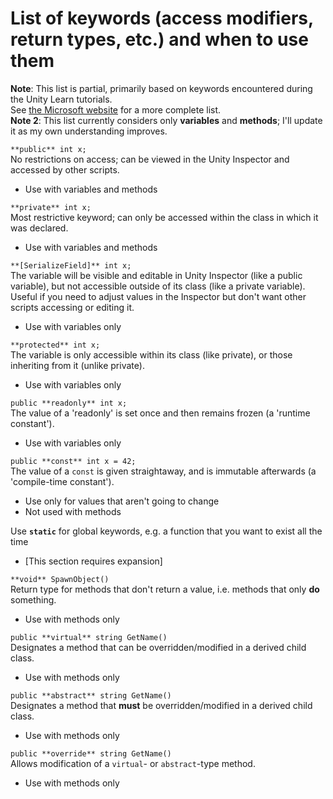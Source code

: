# List of keywords (access modifiers, return types, etc.) and when to use them
**Note**: This list is partial, primarily based on keywords encountered during the Unity Learn tutorials.  
See [the Microsoft website](https://learn.microsoft.com/en-us/dotnet/csharp/language-reference/keywords/) for a more complete list.  
**Note 2**: This list currently considers only **variables** and **methods**; I'll update it as my own understanding improves.

`**public** int x;`  
No restrictions on access; can be viewed in the Unity Inspector and accessed by other scripts.
* Use with variables and methods

`**private** int x;`  
Most restrictive keyword; can only be accessed within the class in which it was declared.
* Use with variables and methods

`**[SerializeField]** int x;`  
The variable will be visible and editable in Unity Inspector (like a public variable), but not accessible outside of its class (like a private variable).  
Useful if you need to adjust values in the Inspector but don't want other scripts accessing or editing it.
* Use with variables only

`**protected** int x;`  
The variable is only accessible within its class (like private), or those inheriting from it (unlike private).
* Use with variables only

`public **readonly** int x;`  
The value of a 'readonly' is set once and then remains frozen (a 'runtime constant').
* Use with variables only

`public **const** int x = 42;`  
The value of a `const` is given straightaway, and is immutable afterwards (a 'compile-time constant').
* Use only for values that aren't going to change
* Not used with methods

Use **`static`** for global keywords, e.g. a function that you want to exist all the time
* [This section requires expansion]

`**void** SpawnObject()`  
Return type for methods that don't return a value, i.e. methods that only **do** something.
* Use with methods only

`public **virtual** string GetName()`  
Designates a method that can be overridden/modified in a derived child class.
* Use with methods only

`public **abstract** string GetName()`  
Designates a method that **must** be overridden/modified in a derived child class.
* Use with methods only

`public **override** string GetName()`  
Allows modification of a `virtual`- or `abstract`-type method.
* Use with methods only